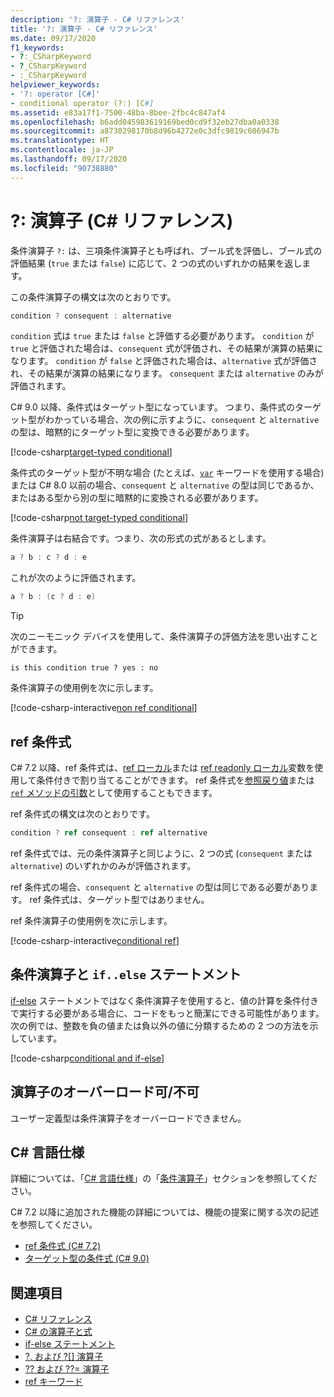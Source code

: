 ```yaml
---
description: '?: 演算子 - C# リファレンス'
title: '?: 演算子 - C# リファレンス'
ms.date: 09/17/2020
f1_keywords:
- ?:_CSharpKeyword
- ?_CSharpKeyword
- :_CSharpKeyword
helpviewer_keywords:
- '?: operator [C#]'
- conditional operator (?:) [C#]
ms.assetid: e83a17f1-7500-48ba-8bee-2fbc4c847af4
ms.openlocfilehash: b6add045983619169bed0cd9f32eb27dba0a0338
ms.sourcegitcommit: a8730298170b8d96b4272e0c3dfc9819c606947b
ms.translationtype: HT
ms.contentlocale: ja-JP
ms.lasthandoff: 09/17/2020
ms.locfileid: "90738880"
---
```

# <a name="-operator-c-reference"></a>?: 演算子 (C# リファレンス)

条件演算子 `?:` は、三項条件演算子とも呼ばれ、ブール式を評価し、ブール式の評価結果 (`true` または `false`) に応じて、2 つの式のいずれかの結果を返します。

この条件演算子の構文は次のとおりです。

```csharp
condition ? consequent : alternative
```

`condition` 式は `true` または `false` と評価する必要があります。 `condition` が `true` と評価された場合は、`consequent` 式が評価され、その結果が演算の結果になります。 `condition` が `false` と評価された場合は、`alternative` 式が評価され、その結果が演算の結果になります。 `consequent` または `alternative` のみが評価されます。

C# 9.0 以降、条件式はターゲット型になっています。 つまり、条件式のターゲット型がわかっている場合、次の例に示すように、`consequent` と `alternative` の型は、暗黙的にターゲット型に変換できる必要があります。

[!code-csharp[target-typed conditional](snippets/shared/ConditionalOperator.cs#TargetTyped)]

条件式のターゲット型が不明な場合 (たとえば、[`var`](../keywords/var.md) キーワードを使用する場合) または C# 8.0 以前の場合、`consequent` と `alternative` の型は同じであるか、またはある型から別の型に暗黙的に変換される必要があります。

[!code-csharp[not target-typed conditional](snippets/shared/ConditionalOperator.cs#NotTargetTyped)]

条件演算子は右結合です。つまり、次の形式の式があるとします。

```csharp
a ? b : c ? d : e
```

これが次のように評価されます。

```csharp
a ? b : (c ? d : e)
```

> [!TIP]
> 次のニーモニック デバイスを使用して、条件演算子の評価方法を思い出すことができます。
>
> ```text
> is this condition true ? yes : no
> ```

条件演算子の使用例を次に示します。

[!code-csharp-interactive[non ref conditional](snippets/shared/ConditionalOperator.cs#ConditionalValue)]

## <a name="conditional-ref-expression"></a>ref 条件式

C# 7.2 以降、ref 条件式は、[ref ローカル](../keywords/ref.md#ref-locals)または [ref readonly ローカル](../keywords/ref.md#ref-readonly-locals)変数を使用して条件付きで割り当てることができます。 ref 条件式を[参照戻り値](../keywords/ref.md#reference-return-values)または [`ref` メソッドの引数](../keywords/ref.md#passing-an-argument-by-reference)として使用することもできます。

ref 条件式の構文は次のとおりです。

```csharp
condition ? ref consequent : ref alternative
```

ref 条件式では、元の条件演算子と同じように、2 つの式 (`consequent` または `alternative`) のいずれかのみが評価されます。

ref 条件式の場合、`consequent` と `alternative` の型は同じである必要があります。 ref 条件式は、ターゲット型ではありません。

ref 条件演算子の使用例を次に示します。

[!code-csharp-interactive[conditional ref](snippets/shared/ConditionalOperator.cs#ConditionalRef)]

## <a name="conditional-operator-and-an-ifelse-statement"></a>条件演算子と `if..else` ステートメント

[if-else](../keywords/if-else.md) ステートメントではなく条件演算子を使用すると、値の計算を条件付きで実行する必要がある場合に、コードをもっと簡潔にできる可能性があります。 次の例では、整数を負の値または負以外の値に分類するための 2 つの方法を示しています。

[!code-csharp[conditional and if-else](snippets/shared/ConditionalOperator.cs#CompareWithIf)]

## <a name="operator-overloadability"></a>演算子のオーバーロード可/不可

ユーザー定義型は条件演算子をオーバーロードできません。

## <a name="c-language-specification"></a>C# 言語仕様

詳細については、「[C# 言語仕様](~/_csharplang/spec/introduction.md)」の「[条件演算子](~/_csharplang/spec/expressions.md#conditional-operator)」セクションを参照してください。

C# 7.2 以降に追加された機能の詳細については、機能の提案に関する次の記述を参照してください。

- [ref 条件式 (C# 7.2)](~/_csharplang/proposals/csharp-7.2/conditional-ref.md)
- [ターゲット型の条件式 (C# 9.0)](~/_csharplang/proposals/csharp-9.0/target-typed-conditional-expression.md)

## <a name="see-also"></a>関連項目

- [C# リファレンス](../index.md)
- [C# の演算子と式](index.md)
- [if-else ステートメント](../keywords/if-else.md)
- [?. および ?[] 演算子](member-access-operators.md#null-conditional-operators--and-)
- [?? および ??= 演算子](null-coalescing-operator.md)
- [ref キーワード](../keywords/ref.md)
